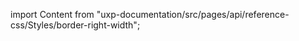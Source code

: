 
import Content from "uxp-documentation/src/pages/api/reference-css/Styles/border-right-width";

<Content query="product=xd"/>
